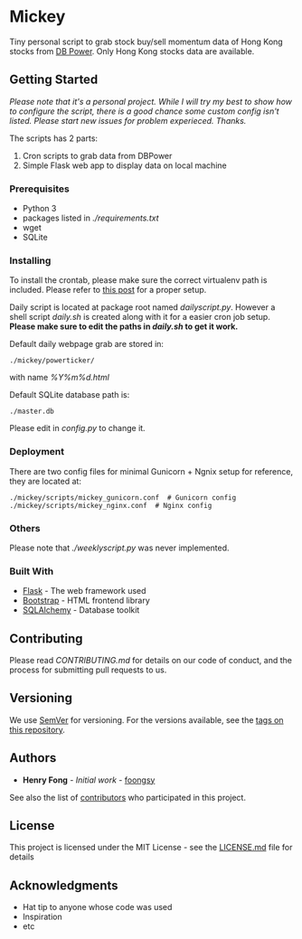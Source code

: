 # Mickey

Tiny personal script to grab stock buy/sell momentum data of Hong Kong stocks from [DB Power](http://www.dbpower.com.hk). Only Hong Kong stocks data are available.

## Getting Started

*Please note that it's a personal project. While I will try my best to show how to configure the script, there is a good chance some custom config isn't listed. Please start new issues for problem experieced. Thanks.*

The scripts has 2 parts:
1) Cron scripts to grab data from DBPower
2) Simple Flask web app to display data on local machine

### Prerequisites

- Python 3
- packages listed in *./requirements.txt*
- wget
- SQLite


### Installing

To install the crontab, please make sure the correct virtualenv path is included. Please refer to [this post](https://stackoverflow.com/questions/3287038/cron-and-virtualenv) for a proper setup.

Daily script is located at package root named *dailyscript.py*. However a shell script *daily.sh* is created along with it for a easier cron job setup. **Please make sure to edit the paths in *daily.sh* to get it work.**

Default daily webpage grab are stored in:
```
./mickey/powerticker/
```
with name *%Y%m%d.html*

Default SQLite database path is:
```
./master.db
```
Please edit in *config.py* to change it.

### Deployment

There are two config files for minimal Gunicorn + Ngnix setup for reference, they are located at:
```
./mickey/scripts/mickey_gunicorn.conf  # Gunicorn config
./mickey/scripts/mickey_nginx.conf  # Nginx config
``` 

### Others

Please note that *./weeklyscript.py* was never implemented. 

### Built With

* [Flask](http://flask.pocoo.org/) - The web framework used
* [Bootstrap](https://getbootstrap.com/) - HTML frontend library
* [SQLAlchemy](https://www.sqlalchemy.org/) - Database toolkit

## Contributing

Please read *CONTRIBUTING.md* for details on our code of conduct, and the process for submitting pull requests to us.

## Versioning

We use [SemVer](http://semver.org/) for versioning. For the versions available, see the [tags on this repository](https://github.com/foongsy/mickey). 

## Authors

* **Henry Fong** - *Initial work* - [foongsy](https://github.com/foongsy)

See also the list of [contributors](https://github.com/foongsy/mickey/contributors) who participated in this project.

## License

This project is licensed under the MIT License - see the [LICENSE.md](LICENSE.md) file for details

## Acknowledgments

* Hat tip to anyone whose code was used
* Inspiration
* etc
